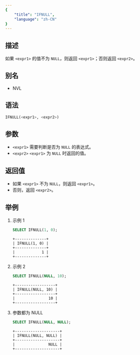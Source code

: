 ```yaml
---
{
    "title": "IFNULL",
    "language": "zh-CN"
}
---
```


## 描述

如果 `<expr1>` 的值不为 `NULL`，则返回 `<expr1>`；否则返回 `<expr2>`。

## 别名

- NVL

## 语法

```sql
IFNULL(<expr1>, <expr2>)
```

## 参数
- `<expr1>` 需要判断是否为 `NULL` 的表达式。
- `<expr2>` `<expr1>` 为 `NULL` 时返回的值。

## 返回值
- 如果 `<expr1>` 不为 `NULL`，则返回 `<expr1>`。  
- 否则，返回 `<expr2>`。

## 举例
1. 示例 1
    ```sql
    SELECT IFNULL(1, 0);
    ```
    ```text
    +--------------+
    | IFNULL(1, 0) |
    +--------------+
    |            1 |
    +--------------+
    ```
2. 示例 2
    ```sql
    SELECT IFNULL(NULL, 10);
    ```

    ```text
    +------------------+
    | IFNULL(NULL, 10) |
    +------------------+
    |               10 |
    +------------------+
    ```
3. 参数都为 NULL
    ```sql
    SELECT IFNULL(NULL, NULL);
    ```
    ```text
    +--------------------+
    | IFNULL(NULL, NULL) |
    +--------------------+
    |               NULL |
    +--------------------+
    ```